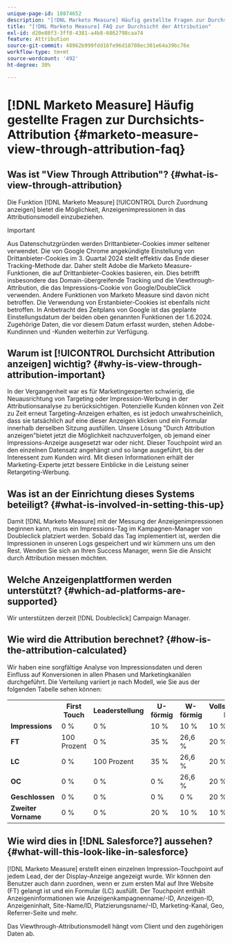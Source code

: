```yaml
---
unique-page-id: 18874652
description: "[!DNL Marketo Measure] Häufig gestellte Fragen zur Durchsicht der Attribution - [!DNL Marketo Measure]"
title: "[!DNL Marketo Measure] FAQ zur Durchsicht der Attribution"
exl-id: d20e88f3-3ff8-4381-a4b8-6862798caa74
feature: Attribution
source-git-commit: 48962b999fdd16fe96d18708ec301e64a39bc76e
workflow-type: tm+mt
source-wordcount: '492'
ht-degree: 30%

---
```


# [!DNL Marketo Measure] Häufig gestellte Fragen zur Durchsichts-Attribution {#marketo-measure-view-through-attribution-faq}

## Was ist &quot;View Through Attribution&quot;? {#what-is-view-through-attribution}

Die Funktion [!DNL Marketo Measure] [!UICONTROL Durch Zuordnung anzeigen] bietet die Möglichkeit, Anzeigenimpressionen in das Attributionsmodell einzubeziehen.

>[!IMPORTANT]
>
>Aus Datenschutzgründen werden Drittanbieter-Cookies immer seltener verwendet. Die von Google Chrome angekündigte Einstellung von Drittanbieter-Cookies im 3. Quartal 2024 stellt effektiv das Ende dieser Tracking-Methode dar. Daher stellt Adobe die Marketo Measure-Funktionen, die auf Drittanbieter-Cookies basieren, ein. Dies betrifft insbesondere das Domain-übergreifende Tracking und die Viewthrough-Attribution, die das Impressions-Cookie von Google/DoubleClick verwenden. Andere Funktionen von Marketo Measure sind davon nicht betroffen. Die Verwendung von Erstanbieter-Cookies ist ebenfalls nicht betroffen. In Anbetracht des Zeitplans von Google ist das geplante Einstellungsdatum der beiden oben genannten Funktionen der 1.6.2024. Zugehörige Daten, die vor diesem Datum erfasst wurden, stehen Adobe-Kundinnen und -Kunden weiterhin zur Verfügung.

## Warum ist [!UICONTROL Durchsicht Attribution anzeigen] wichtig? {#why-is-view-through-attribution-important}

In der Vergangenheit war es für Marketingexperten schwierig, die Neuausrichtung von Targeting oder Impression-Werbung in der Attributionsanalyse zu berücksichtigen. Potenzielle Kunden können von Zeit zu Zeit erneut Targeting-Anzeigen erhalten, es ist jedoch unwahrscheinlich, dass sie tatsächlich auf eine dieser Anzeigen klicken und ein Formular innerhalb derselben Sitzung ausfüllen. Unsere Lösung &quot;Durch Attribution anzeigen&quot;bietet jetzt die Möglichkeit nachzuverfolgen, ob jemand einer Impressions-Anzeige ausgesetzt war oder nicht. Dieser Touchpoint wird an den einzelnen Datensatz angehängt und so lange ausgeführt, bis der Interessent zum Kunden wird. Mit diesen Informationen erhält der Marketing-Experte jetzt bessere Einblicke in die Leistung seiner Retargeting-Werbung.

## Was ist an der Einrichtung dieses Systems beteiligt? {#what-is-involved-in-setting-this-up}

Damit [!DNL Marketo Measure] mit der Messung der Anzeigenimpressionen beginnen kann, muss ein Impressions-Tag im Kampagnen-Manager von Doubleclick platziert werden. Sobald das Tag implementiert ist, werden die Impressionen in unseren Logs gespeichert und wir kümmern uns um den Rest. Wenden Sie sich an Ihren Success Manager, wenn Sie die Ansicht durch Attribution messen möchten.

## Welche Anzeigenplattformen werden unterstützt? {#which-ad-platforms-are-supported}

Wir unterstützen derzeit [!DNL Doubleclick] Campaign Manager.

## Wie wird die Attribution berechnet? {#how-is-the-attribution-calculated}

Wir haben eine sorgfältige Analyse von Impressionsdaten und deren Einfluss auf Konversionen in allen Phasen und Marketingkanälen durchgeführt. Die Verteilung variiert je nach Modell, wie Sie aus der folgenden Tabelle sehen können:

<table> 
 <colgroup> 
  <col> 
  <col> 
  <col> 
  <col> 
  <col> 
  <col> 
  <col> 
 </colgroup> 
 <tbody> 
  <tr> 
   <th><br></th> 
   <th>First Touch</th> 
   <th>Leaderstellung</th> 
   <th>U-förmig</th> 
   <th>W-förmig</th> 
   <th>Vollständiger Pfad</th> 
   <th>Benutzerdefiniertes Modell</th> 
  </tr> 
  <tr> 
   <td><strong>Impressions</strong></td> 
   <td>0 %</td> 
   <td>0 %</td> 
   <td>10 %</td> 
   <td>10 %</td> 
   <td>10 %</td> 
   <td>Benutzerdefiniert</td> 
  </tr> 
  <tr> 
   <td><strong>FT</strong></td> 
   <td>100 Prozent</td> 
   <td>0 %</td> 
   <td>35 %</td> 
   <td>26,6 %</td> 
   <td>20 %</td> 
   <td>Benutzerdefiniert</td> 
  </tr> 
  <tr> 
   <td><strong>LC</strong></td> 
   <td>0 %</td> 
   <td>100 Prozent</td> 
   <td>35 %</td> 
   <td>26,6 %</td> 
   <td>20 %</td> 
   <td>Benutzerdefiniert</td> 
  </tr> 
  <tr> 
   <td><strong>OC</strong></td> 
   <td>0 %</td> 
   <td>0 %</td> 
   <td>0 %</td> 
   <td>26,6 %</td> 
   <td>20 %</td> 
   <td>Benutzerdefiniert</td> 
  </tr> 
  <tr> 
   <td><strong>Geschlossen</strong></td> 
   <td>0 %</td> 
   <td>0 %</td> 
   <td>0 %</td> 
   <td>0 %</td> 
   <td>20 %</td> 
   <td>Benutzerdefiniert</td> 
  </tr> 
  <tr> 
   <td><strong>Zweiter Vorname</strong></td> 
   <td>0 %</td> 
   <td>0 %</td> 
   <td>20 %</td> 
   <td>10 %</td> 
   <td>10 %</td> 
   <td>Benutzerdefiniert</td> 
  </tr> 
 </tbody> 
</table>

## Wie wird dies in [!DNL Salesforce?] aussehen? {#what-will-this-look-like-in-salesforce}

[!DNL Marketo Measure] erstellt einen einzelnen Impression-Touchpoint auf jedem Lead, der der Display-Anzeige angezeigt wurde. Wir können den Benutzer auch dann zuordnen, wenn er zum ersten Mal auf Ihre Website (FT) gelangt ist und ein Formular (LC) ausfüllt. Der Touchpoint enthält Anzeigeninformationen wie Anzeigenkampagnenname/-ID, Anzeigen-ID, Anzeigeninhalt, Site-Name/ID, Platzierungsname/-ID, Marketing-Kanal, Geo, Referrer-Seite und mehr.

Das Viewthrough-Attributionsmodell hängt vom Client und den zugehörigen Daten ab.
